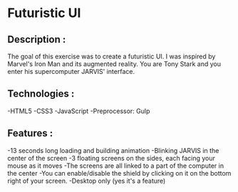 Futuristic UI
============

Description :
-----------
The goal of this exercise was to create a futuristic UI.
I was inspired by Marvel's Iron Man and its augmented reality. You are Tony Stark and you enter his supercomputer JARVIS' interface.

Technologies :
--------------
-HTML5
-CSS3
-JavaScript
-Preprocessor: Gulp

Features :
----------
-13 seconds long loading and building animation
-Blinking JARVIS in the center of the screen
-3 floating screens on the sides, each facing your mouse as it moves
-The screens are all linked to a part of the computer in the center
-You can enable/disable the shield by clicking on it on the bottom right of your screen.
-Desktop only (yes it's a feature)
